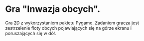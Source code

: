 # Gra "Inwazja obcych".

Gra 2D z wykorzystaniem pakietu Pygame. Zadaniem gracza jest zestrzelenie floty obcych pojawiających się na górze ekranu i poruszających się w dół.
